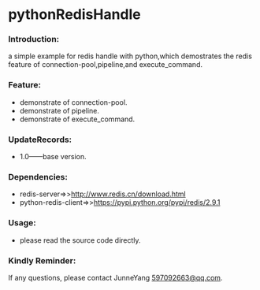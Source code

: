 pythonRedisHandle
=================

### Introduction:
a simple example for redis handle with python,which demostrates the redis feature of connection-pool,pipeline,and execute_command.

### Feature:
* demonstrate of connection-pool.
* demonstrate of pipeline.
* demonstrate of execute_command.
    
### UpdateRecords:
* 1.0——base version.
    
### Dependencies:
* redis-server=>>http://www.redis.cn/download.html
* python-redis-client=>>https://pypi.python.org/pypi/redis/2.9.1    
    
### Usage:
* please read the source code directly.    
    
### Kindly Reminder:
If any questions, please contact JunneYang 597092663@qq.com.


